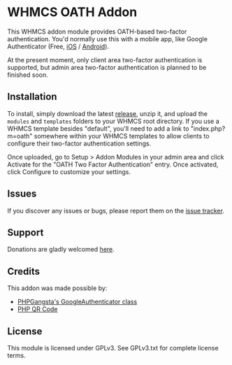 # WHMCS OATH Addon

This WHMCS addon module provides OATH-based two-factor authentication. You'd normally use this with a mobile app, like Google Authenticator (Free, [iOS](https://itunes.apple.com/us/app/google-authenticator/id388497605?mt=8) / [Android](https://play.google.com/store/apps/details?id=com.google.android.apps.authenticator2&hl=en)).

At the present moment, only client area two-factor authentication is supported, but admin area two-factor authentication is planned to be finished soon.

## Installation

To install, simply download the latest [release](https://bitbucket.org/Doctor_McKay/whmcs-oath-addon/downloads), unzip it, and upload the `modules` and `templates` folders to your WHMCS root directory. If you use a WHMCS template besides "default", you'll need to add a link to "index.php?m=oath" somewhere within your WHMCS templates to allow clients to configure their two-factor authentication settings.

Once uploaded, go to Setup > Addon Modules in your admin area and click Activate for the "OATH Two Factor Authentication" entry. Once activated, click Configure to customize your settings.

## Issues

If you discover any issues or bugs, please report them on the [issue tracker](https://bitbucket.org/Doctor_McKay/whmcs-oath-addon/issues?status=new&status=open).

## Support

Donations are gladly welcomed [here](https://www.doctormckay.com/donate.php).

## Credits

This addon was made possible by:

* [PHPGangsta's GoogleAuthenticator class](https://github.com/PHPGangsta/GoogleAuthenticator)
* [PHP QR Code](http://phpqrcode.sourceforge.net/)

## License

This module is licensed under GPLv3. See GPLv3.txt for complete license terms.